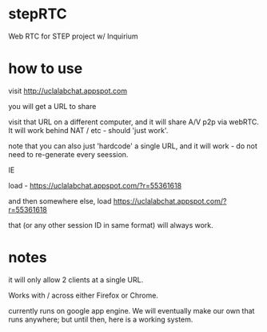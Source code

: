 stepRTC
=======

Web RTC for STEP project w/ Inquirium


how to use
==========

visit http://uclalabchat.appspot.com

you will get a URL to share

visit that URL on a different computer, and it will share A/V p2p via webRTC. It will work behind NAT / etc - should 'just work'. 

note that you can also just 'hardcode' a single URL, and it will work - do not need to re-generate every seession. 

IE

load - 
https://uclalabchat.appspot.com/?r=55361618

and then somewhere else, load
https://uclalabchat.appspot.com/?r=55361618

that (or any other session ID in same format) will always work. 


notes
=====

it will only allow 2 clients at a single URL. 

Works with / across either Firefox or Chrome. 

currently runs on google app engine. We will eventually make our own that runs anywhere; but until then, here is a working system.
